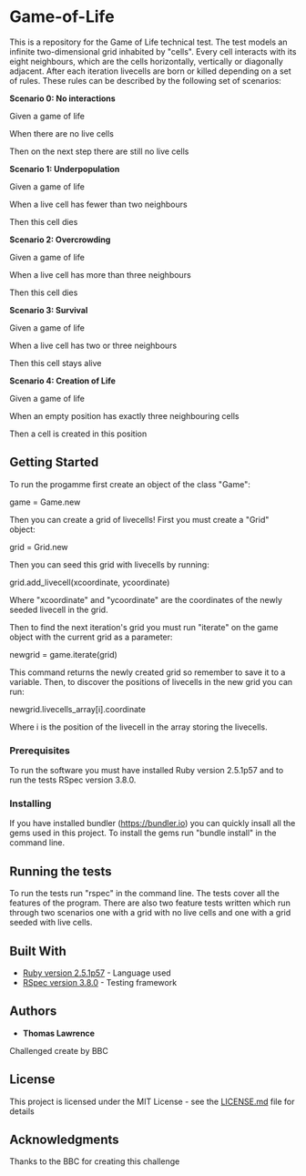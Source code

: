 # Game-of-Life

This is a repository for the Game of Life technical test. The test models an infinite two-dimensional grid inhabited by "cells". Every cell interacts with its eight neighbours, which are the cells horizontally, vertically or diagonally adjacent. After each iteration livecells are born or killed depending on a set of rules. These rules can be described by the following set of scenarios: 

**Scenario 0: No interactions**

Given a game of life 

When there are no live cells 

Then on the next step there are still no live cells


**Scenario 1: Underpopulation**

Given a game of life 

When a live cell has fewer than two neighbours 

Then this cell dies

**Scenario 2: Overcrowding**

Given a game of life 

When a live cell has more than three neighbours 

Then this cell dies

**Scenario 3: Survival**

Given a game of life 

When a live cell has two or three neighbours

Then this cell stays alive

**Scenario 4: Creation of Life**

Given a game of life 

When an empty position has exactly three neighbouring cells 

Then a cell is created in this position

## Getting Started

To run the progamme first create an object of the class "Game":

game = Game.new

Then you can create a grid of livecells! First you must create a "Grid" object:

grid = Grid.new

Then you can seed this grid with livecells by running:

grid.add_livecell(xcoordinate, ycoordinate)

Where "xcoordinate" and "ycoordinate" are the coordinates of the newly seeded livecell in the grid.

Then to find the next iteration's grid you must run "iterate" on the game object with the current grid as a parameter:

newgrid = game.iterate(grid)

This command returns the newly created grid so remember to save it to a variable. Then, to discover the positions of livecells in the new grid you can run:

newgrid.livecells_array[i].coordinate

Where i is the position of the livecell in the array storing the livecells.


### Prerequisites

To run the software you must have installed Ruby version 2.5.1p57 and to run the tests RSpec version 3.8.0.

### Installing

If you have installed bundler (https://bundler.io) you can quickly insall all the gems used in this project. To install the gems run "bundle install" in the command line.

## Running the tests

To run the tests run "rspec" in the command line. The tests cover all the features of the program. There are also two feature tests written which run through two scenarios one with a grid with no live cells and one with a grid seeded with live cells.

## Built With

* [Ruby version 2.5.1p57](http://www.dropwizard.io/1.0.2/docs/) - Language used
* [RSpec version 3.8.0](http://rspec.info) - Testing framework

## Authors

* **Thomas Lawrence**

Challenged create by BBC

## License

This project is licensed under the MIT License - see the [LICENSE.md](LICENSE.md) file for details

## Acknowledgments

Thanks to the BBC for creating this challenge
